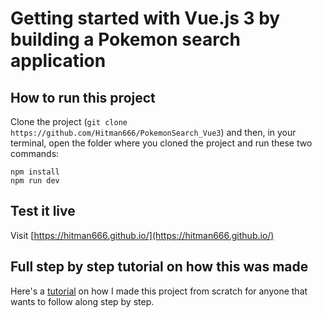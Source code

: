# Getting started with Vue.js 3 by building a Pokemon search application

## How to run this project
Clone the project (`git clone https://github.com/Hitman666/PokemonSearch_Vue3`) and then, in your terminal, open the folder where you cloned the project and run these two commands:

```
npm install
npm run dev
```

## Test it live
Visit [https://hitman666.github.io/](https://hitman666.github.io/)

## Full step by step tutorial on how this was made
Here's a [tutorial](https://nikola-breznjak.com/blog/javascript/getting-started-with-vue-js-3-by-building-a-pokemon-search-application/) on how I made this project from scratch for anyone that wants to follow along step by step.
